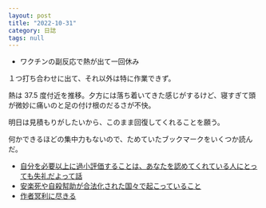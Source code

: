 ```yaml
---
layout: post
title: "2022-10-31"
category: 日誌
tags: null
---
```


- ワクチンの副反応で熱が出て一回休み

１つ打ち合わせに出て、それ以外は特に作業できず。

熱は 37.5 度付近を推移。夕方には落ち着いてきた感じがするけど、寝すぎて頭が微妙に痛いのと足の付け根のだるさが不快。

明日は見積もりがしたいから、このまま回復してくれることを願う。

何かできるほどの集中力もないので、ためていたブックマークをいくつか読んだ。

- [自分を必要以上に過小評価することは、あなたを認めてくれている人にとっても失礼だよって話](https://soudai.hatenablog.com/entry/2022/10/27/181023)
- [安楽死や自殺幇助が合法化された国々で起こっていること](https://synodos.jp/opinion/society/1070/)
- [作者冥利に尽きる](https://yusukebe.com/posts/2022/creator/)
